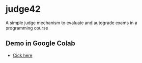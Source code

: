 # judge42

A simple judge mechanism to evaluate and autograde exams in a programming course

## Demo in Google Colab

- [Cick here](https://colab.research.google.com/drive/1hrunVrsoLIi7HO6cZYb515bvsJgW4jFr?usp=sharing)
